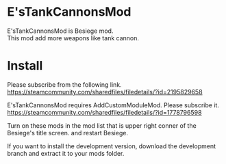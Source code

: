# E'sTankCannonsMod
E'sTankCannonsMod is Besiege mod.   
This mod add more weapons like tank cannon. 

# Install
Please subscribe from the following link.   
https://steamcommunity.com/sharedfiles/filedetails/?id=2195829658   

E'sTankCannonsMod requires AddCustomModuleMod. Please subscribe it. 
https://steamcommunity.com/sharedfiles/filedetails/?id=1778796598   

Turn on these mods in the mod list that is upper right conner of the Besiege's title screen. and restart Besiege.  


If you want to install the development version, download the development branch and extract it to your mods folder. 
